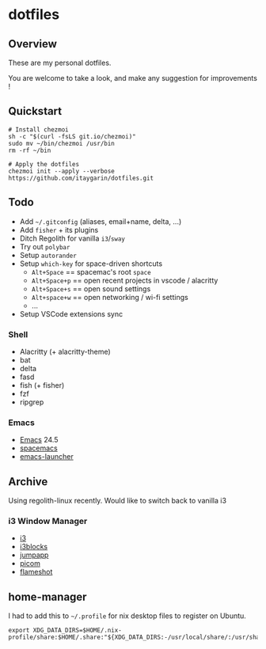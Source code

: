 # dotfiles

## Overview
These are my personal dotfiles.

You are welcome to take a look,
and make any suggestion for improvements !

## Quickstart

```
# Install chezmoi
sh -c "$(curl -fsLS git.io/chezmoi)"
sudo mv ~/bin/chezmoi /usr/bin
rm -rf ~/bin

# Apply the dotfiles
chezmoi init --apply --verbose https://github.com/itaygarin/dotfiles.git
```

## Todo

- Add `~/.gitconfig` (aliases, email+name, delta, ...)
- Add `fisher` + its plugins
- Ditch Regolith for vanilla `i3`/`sway`
- Try out `polybar`
- Setup `autorander`
- Setup `which-key` for space-driven shortcuts 
  - `Alt+Space` == spacemac's root `space`
  - `Alt+Space+p` == open recent projects in vscode / alacritty
  - `Alt+Space+s` == open sound settings
  - `Alt+space+w` == open networking / wi-fi settings
  - ...
- Setup VSCode extensions sync

### Shell
- Alacritty (+ alacritty-theme)
- bat
- delta
- fasd
- fish (+ fisher)
- fzf
- ripgrep

### Emacs
- [Emacs](https://www.gnu.org/software/emacs/) 24.5
- [spacemacs](https://github.com/syl20bnr/spacemacs)
- [emacs-launcher](https://github.com/ItayGarin/emacs-launcher)

## Archive

Using regolith-linux recently. Would like to switch back to vanilla i3

### i3 Window Manager
- [i3](https://i3wm.org/)
- [i3blocks](https://github.com/vivien/i3blocks)
- [jumpapp](https://github.com/mkropat/jumpapp)
- [picom](#)
- [flameshot](#)

## home-manager

I had to add this to `~/.profile` for nix desktop files to register on Ubuntu.

```shell
export XDG_DATA_DIRS=$HOME/.nix-profile/share:$HOME/.share:"${XDG_DATA_DIRS:-/usr/local/share/:/usr/share/}"
```
